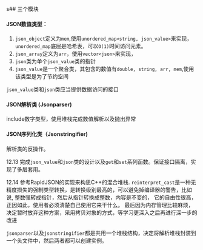 s## 三个模块


#### JSON数值类型：
1. `json_object`定义为`mem`,使用`unordered_map<string, json_value>`来实现，`unordered_map`底层是哈希表，可以`O(1)`时间访问元素。
2. `json_array`定义为`arr`，使用`vector<json>`来实现，
3. `json`类为单个`json_value`类的指针
4. `json_value`是一个聚合类，其包含的数值有`double, string, arr, mem`,使用该类型是为了节约空间




`json_value`类和`json`类应当提供数据访问的接口

#### JSON解析类 (Jsonparser)
include数字类型，使用堆栈完成数值解析以及抛出异常

#### JSON序列化类（Jsonstringifier)
解析类的反操作。



12.13 完成`json_value`和`json`类的设计以及`get`和`set`系列函数。保证接口隔离，实现了多层套用。


12.14 参考RapidJSON的实现来构思C++的混合堆栈.
`reinterpret_cast`是一种无精度损失的强制类型转换，是转换级别最高的，可以避免掉编译器的警告，比如说, 整数强转成指针，然后从指针转换成整数，内容是不变的，
它的自由性很高，正因如此，使用者必须清楚自己使用它来干什么。 最后因为内存管理比较麻烦，决定暂时放弃这种方案，采用拷贝对象的方式，等学习更深入之后再进行深一步的改进


`jsonparser`以及`jsonstringifier`都是共用一个堆栈结构，决定将解析堆栈封装到一个头文件中，然后两者都可以创建实例。
